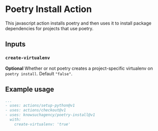 # Poetry Install Action

This javascript action installs poetry and then uses it to install package dependencies
for projects that use poetry.

## Inputs

### `create-virtualenv`

**Optional** Whether or not poetry creates a project-specific virtualenv on `poetry install`. Default `"false"`.


## Example usage

```yaml
...
- uses: actions/setup-python@v1
- uses: actions/checkout@v1
- uses: knowsuchagency/poetry-install@v1
  with:
    create-virtualenv: 'true'
```